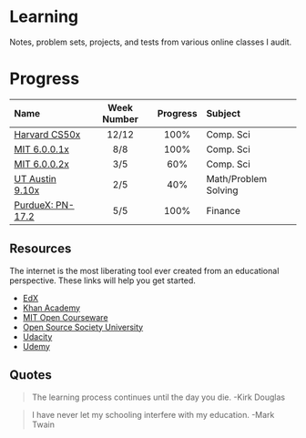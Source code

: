 # Learning
Notes, problem sets, projects, and tests from various online classes I audit.

# Progress

Name | Week Number | Progress | Subject
:-- | :--: | :--: | :-- |
[Harvard CS50x](https://www.edx.org/course/introduction-computer-science-harvardx-cs50x#!)| 12/12 | 100% | Comp. Sci
[MIT 6.0.0.1x](https://www.edx.org/course/introduction-computer-science-mitx-6-00-1x-5#!)| 8/8 | 100% | Comp. Sci
[MIT 6.0.0.2x](https://www.edx.org/course/introduction-computational-thinking-data-mitx-6-00-2x-3#!)|3/5| 60% | Comp. Sci
[UT Austin 9.10x](https://www.edx.org/course/effective-thinking-through-mathematics-utaustinx-ut-9-01x)|2/5| 40% | Math/Problem Solving
[PurdueX: PN-17.2](https://courses.edx.org/courses/course-v1:PurdueX+PN-17.2+1T2017)|5/5| 100% | Finance

## Resources
The internet is the most liberating tool ever created from an educational perspective. These links will help you get started.

- [EdX](https://www.edx.org/)
- [Khan Academy](https://www.khanacademy.org)
- [MIT Open Courseware](https://ocw.mit.edu/)
- [Open Source Society University](https://github.com/open-source-society/computer-science)
- [Udacity](https://www.udacity.com/)
- [Udemy](https://www.udemy.com/)

## Quotes

> The learning process continues until the day you die. -Kirk Douglas

> I have never let my schooling interfere with my education. -Mark Twain

